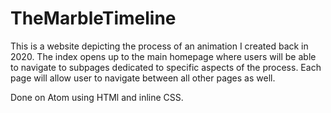 # TheMarbleTimeline

 This is a website depicting the process of an animation I created back in 2020.
 The index opens up to the main homepage where users will be able to navigate to subpages dedicated
 to specific aspects of the process. Each page will allow user to navigate between all other pages as well.

 Done on Atom using HTMl and inline CSS.
